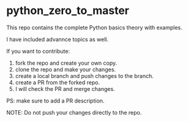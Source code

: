 # python_zero_to_master

This repo contains the complete Python basics theory with examples.

I have included advannce topics as well.

If you want to contribute:

1. fork the repo and create your own copy.
2. clone the repo and make your changes.
3. create a local branch and push changes to the branch.
4. create a PR from the forked repo.
5. I will check the PR and merge changes.

PS: make sure to add a PR description.

NOTE: Do not push your changes directly to the repo.
